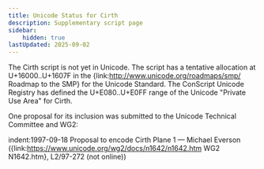 ```yaml
---
title: Unicode Status for Cirth
description: Supplementary script page
sidebar:
    hidden: true
lastUpdated: 2025-09-02
---
```


The Cirth script is not yet in Unicode. The script has a tentative allocation at U+16000..U+1607F in the {link:http://www.unicode.org/roadmaps/smp/ Roadmap to the SMP} for the Unicode Standard. The ConScript Unicode Registry has defined the U+E080..U+E0FF range of the Unicode "Private Use Area" for Cirth.

One proposal for its inclusion was submitted to the Unicode Technical Committee and WG2:

indent:1997-09-18 Proposal to encode Cirth Plane 1 — Michael Everson ({link:https://www.unicode.org/wg2/docs/n1642/n1642.htm WG2 N1642.htm}, L2/97-272 (not online))

[comment]: # (end of intro)

[comment]: # (start of blocks)



[comment]: # (end of blocks)

[comment]: # (start of chars)



[comment]: # (end of chars)

[comment]: # (start of rest)


